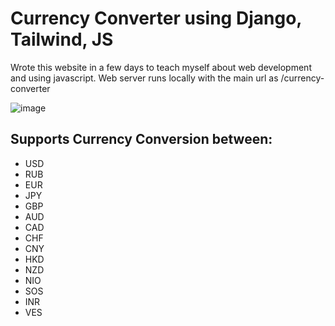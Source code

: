# Currency Converter using Django, Tailwind, JS
Wrote this website in a few days to teach myself about web development and using javascript. Web server runs locally with the main url as /currency-converter

![image](https://github.com/joshuag120/currencyconverter/assets/67486842/94657db4-424d-4645-96b6-474a6609b2d0)
## Supports Currency Conversion between:
  - USD
  - RUB
  - EUR
  - JPY
  - GBP
  - AUD
  - CAD
  - CHF
  - CNY
  - HKD
  - NZD
  - NIO
  - SOS
  - INR
  - VES
